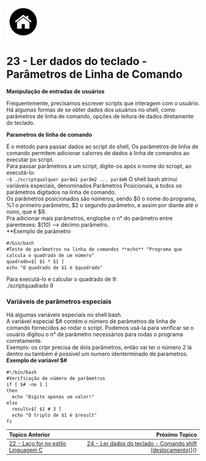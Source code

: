 [![N|Solid](Imagens/Home.jpeg "Ir para Home")](/README.md/)

# 23 - Ler dados do teclado - Parâmetros de Linha de Comando

**Manipulação de entradas de usuários**

Frequentemente, precisamos escrever scripts que interagem com o usuário.  
Há algumas formas de se obter dados dos usuários no shell, como parâmetros de linha de comando, opções de leitura de dados diretamente do teclado.  

**Parametros de linha de comando**

É o método para passar dados ao script do shell, Os parâmetros de linha de comando permitem adicionar calorres de dados á linha de comandos ao executar po script.  
Para passar parâmetros a um script, digite-os após o nome do scropt, ao executá-lo:  
`~$ ./scriptqualquer parâm1 parâm2 ... parâmN`
O shell bash atrinui variáveis especiais, denominados Parâmetros Posicionais, a todos os parâmetros digitados na linha de comando.  
Os parâmetros posicionados são números, sendo $0 o nome do programa, %1 o primeiro parâmetro, $2 o segundo parâmetro, e assim por diante até o nono, que é $9.  
Pra adicionar mais parâmetros, englopbe o n° do parâmetro entre parenteses: $(10) --> décimo parâmetro.  
**Exemplo de parâmetro
```
#/bin/bash
#Teste de parâmetros na linha de comandos **echo** "Programa que calcula o quadrado de um número" 
quadrado=$[ $1 * $1 ] 
echo "O quadrado de $1 é $quadrado"
```
Para executá-lo e calcular o quadrado de 9:  
./scriptquadrado 9  

### Variáveis de parâmetros especiais  

Há algumas variáveis especiais no shell bash.  
A variável especial $# contém o número de parâmetros de linha de comando fornecidos ao rodar o script. Podemos usá-la para verificar se o usuário digitou o n° de parâmetro necessários para rodas o programa corretamente.  
Exemplo: os cripr precisa de dois parâmetros, então vai ter o número 2 lá dentro ou também é possivel um numero identerminado de parametros.  
**Exemplo de variável $#**  
```
#!/bin/bash
#Verificação de número de parâmetros
if [ $# -ne 1 ]
then
  echo "Digite apenas um valor!"
else
  result=$[ $1 # 3 ]
  echo "O triplo de $1 é $result"
fi
```


|Topico Anterior|Próximo Topico|
|:---|---:|
|[22 -  Laço for no estilo Linguagem C](LacoForEstiloC.md)|[24 - Ler dados do teclado - Comando shift (deslocamento)](CoandoShift.md)]()|
